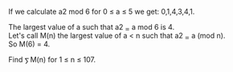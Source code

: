   <p>  If we calculate a2 mod 6 for 0 &le; a &le; 5 we get: 0,1,4,3,4,1.  </p>  <p>  The largest value of a such that a2 <img src='images/symbol_cong.gif' width='9' height='11' alt='&equiv;' border='0' style='vertical-align:middle;' /> a mod 6 is 4.<br />  Let's call M(n) the largest value of a &lt; n such that a2 <img src='images/symbol_cong.gif' width='9' height='11' alt='&equiv;' border='0' style='vertical-align:middle;' /> a (mod n).<br />  So M(6) = 4.  </p>  <p>  Find <img src='images/symbol_sum.gif' width='11' height='14' alt='&sum;' border='0' style='vertical-align:middle;' />M(n) for 1 &le; n &le; 107.  </p>    